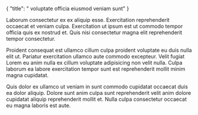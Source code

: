 {
  "title": " voluptate officia eiusmod veniam sunt"
}

Laborum consectetur ex ex aliquip esse. Exercitation reprehenderit occaecat et veniam culpa. Exercitation ut ipsum est ut commodo tempor officia quis ex nostrud et. Quis nisi consectetur magna elit reprehenderit tempor consectetur.

Proident consequat est ullamco cillum culpa proident voluptate eu duis nulla elit ut. Pariatur exercitation ullamco aute commodo excepteur. Velit fugiat Lorem eu anim nulla ex cillum voluptate adipisicing non velit nulla. Culpa laborum ea labore exercitation tempor sunt est reprehenderit mollit minim magna cupidatat.

Quis dolor ex ullamco ut veniam in sunt commodo cupidatat occaecat duis ea dolor aliquip. Dolore sunt anim culpa sunt reprehenderit velit anim dolore cupidatat aliquip reprehenderit mollit et. Nulla culpa consectetur occaecat eu magna laboris est aute.